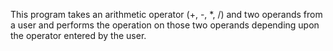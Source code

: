 This program takes an arithmetic operator (+, -, *, /) and two operands from a user and performs the operation on those two operands depending upon the operator entered by the user.


